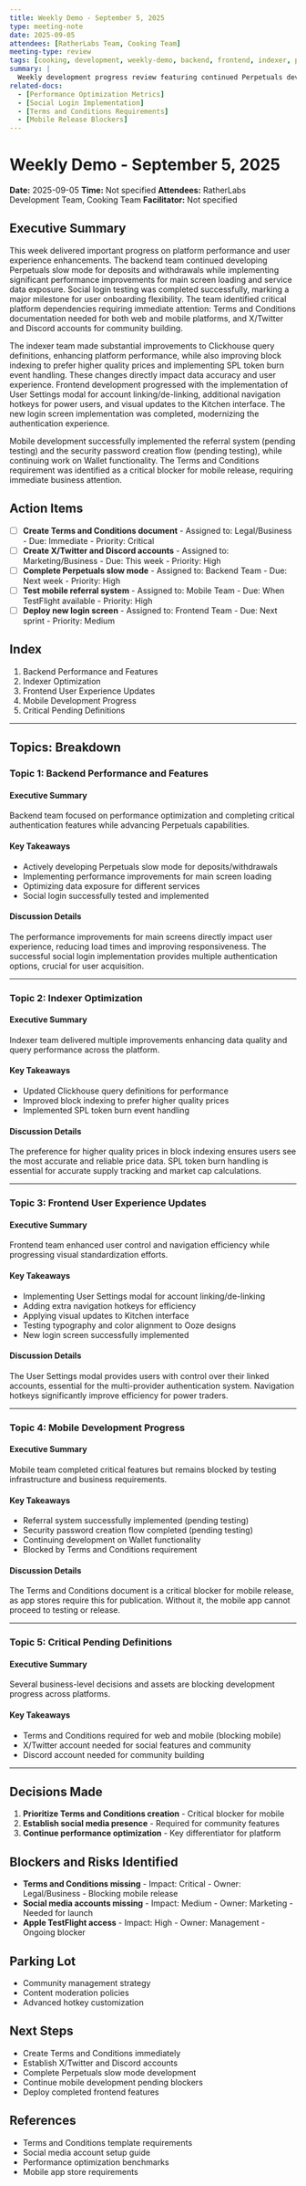```yaml
---
title: Weekly Demo - September 5, 2025
type: meeting-note
date: 2025-09-05
attendees: [RatherLabs Team, Cooking Team]
meeting-type: review
tags: [cooking, development, weekly-demo, backend, frontend, indexer, perpetuals, performance, mobile, terms-conditions]
summary: |
  Weekly development progress review featuring continued Perpetuals development, significant performance improvements across services, successful social login implementation, and advancement in frontend visual updates. Mobile referral system completed pending testing. Critical pending items include Terms and Conditions and social media accounts blocking mobile release.
related-docs:
  - [Performance Optimization Metrics]
  - [Social Login Implementation]
  - [Terms and Conditions Requirements]
  - [Mobile Release Blockers]
---
```


# Weekly Demo - September 5, 2025

**Date:** 2025-09-05
**Time:** Not specified
**Attendees:** RatherLabs Development Team, Cooking Team
**Facilitator:** Not specified

## Executive Summary

This week delivered important progress on platform performance and user experience enhancements. The backend team continued developing Perpetuals slow mode for deposits and withdrawals while implementing significant performance improvements for main screen loading and service data exposure. Social login testing was completed successfully, marking a major milestone for user onboarding flexibility. The team identified critical platform dependencies requiring immediate attention: Terms and Conditions documentation needed for both web and mobile platforms, and X/Twitter and Discord accounts for community building.

The indexer team made substantial improvements to Clickhouse query definitions, enhancing platform performance, while also improving block indexing to prefer higher quality prices and implementing SPL token burn event handling. These changes directly impact data accuracy and user experience. Frontend development progressed with the implementation of User Settings modal for account linking/de-linking, additional navigation hotkeys for power users, and visual updates to the Kitchen interface. The new login screen implementation was completed, modernizing the authentication experience.

Mobile development successfully implemented the referral system (pending testing) and the security password creation flow (pending testing), while continuing work on Wallet functionality. The Terms and Conditions requirement was identified as a critical blocker for mobile release, requiring immediate business attention.

## Action Items

- [ ] **Create Terms and Conditions document** - Assigned to: Legal/Business - Due: Immediate - Priority: Critical
- [ ] **Create X/Twitter and Discord accounts** - Assigned to: Marketing/Business - Due: This week - Priority: High
- [ ] **Complete Perpetuals slow mode** - Assigned to: Backend Team - Due: Next week - Priority: High
- [ ] **Test mobile referral system** - Assigned to: Mobile Team - Due: When TestFlight available - Priority: High
- [ ] **Deploy new login screen** - Assigned to: Frontend Team - Due: Next sprint - Priority: Medium

## Index

1. Backend Performance and Features
2. Indexer Optimization
3. Frontend User Experience Updates
4. Mobile Development Progress
5. Critical Pending Definitions

---

## Topics: Breakdown

### Topic 1: Backend Performance and Features

#### Executive Summary
Backend team focused on performance optimization and completing critical authentication features while advancing Perpetuals capabilities.

#### Key Takeaways
- Actively developing Perpetuals slow mode for deposits/withdrawals
- Implementing performance improvements for main screen loading
- Optimizing data exposure for different services
- Social login successfully tested and implemented

#### Discussion Details
The performance improvements for main screens directly impact user experience, reducing load times and improving responsiveness. The successful social login implementation provides multiple authentication options, crucial for user acquisition.

---

### Topic 2: Indexer Optimization

#### Executive Summary
Indexer team delivered multiple improvements enhancing data quality and query performance across the platform.

#### Key Takeaways
- Updated Clickhouse query definitions for performance
- Improved block indexing to prefer higher quality prices
- Implemented SPL token burn event handling

#### Discussion Details
The preference for higher quality prices in block indexing ensures users see the most accurate and reliable price data. SPL token burn handling is essential for accurate supply tracking and market cap calculations.

---

### Topic 3: Frontend User Experience Updates

#### Executive Summary
Frontend team enhanced user control and navigation efficiency while progressing visual standardization efforts.

#### Key Takeaways
- Implementing User Settings modal for account linking/de-linking
- Adding extra navigation hotkeys for efficiency
- Applying visual updates to Kitchen interface
- Testing typography and color alignment to Ooze designs
- New login screen successfully implemented

#### Discussion Details
The User Settings modal provides users with control over their linked accounts, essential for the multi-provider authentication system. Navigation hotkeys significantly improve efficiency for power traders.

---

### Topic 4: Mobile Development Progress

#### Executive Summary
Mobile team completed critical features but remains blocked by testing infrastructure and business requirements.

#### Key Takeaways
- Referral system successfully implemented (pending testing)
- Security password creation flow completed (pending testing)
- Continuing development on Wallet functionality
- Blocked by Terms and Conditions requirement

#### Discussion Details
The Terms and Conditions document is a critical blocker for mobile release, as app stores require this for publication. Without it, the mobile app cannot proceed to testing or release.

---

### Topic 5: Critical Pending Definitions

#### Executive Summary
Several business-level decisions and assets are blocking development progress across platforms.

#### Key Takeaways
- Terms and Conditions required for web and mobile (blocking mobile)
- X/Twitter account needed for social features and community
- Discord account needed for community building

---

## Decisions Made

1. **Prioritize Terms and Conditions creation** - Critical blocker for mobile
2. **Establish social media presence** - Required for community features
3. **Continue performance optimization** - Key differentiator for platform

## Blockers and Risks Identified

- **Terms and Conditions missing** - Impact: Critical - Owner: Legal/Business - Blocking mobile release
- **Social media accounts missing** - Impact: Medium - Owner: Marketing - Needed for launch
- **Apple TestFlight access** - Impact: High - Owner: Management - Ongoing blocker

## Parking Lot

- Community management strategy
- Content moderation policies
- Advanced hotkey customization

## Next Steps

- Create Terms and Conditions immediately
- Establish X/Twitter and Discord accounts
- Complete Perpetuals slow mode development
- Continue mobile development pending blockers
- Deploy completed frontend features

## References

- Terms and Conditions template requirements
- Social media account setup guide
- Performance optimization benchmarks
- Mobile app store requirements